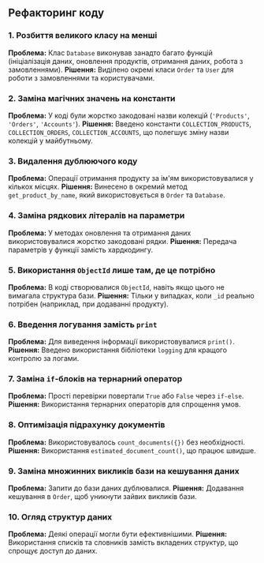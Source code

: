## Рефакторинг коду

### 1. **Розбиття великого класу на менші**
**Проблема:** Клас `Database` виконував занадто багато функцій (ініціалізація даних, оновлення продуктів, отримання даних, робота з замовленнями).
**Рішення:** Виділено окремі класи `Order` та `User` для роботи з замовленнями та користувачами.

### 2. **Заміна магічних значень на константи**
**Проблема:** У коді були жорстко закодовані назви колекцій (`'Products'`, `'Orders'`, `'Accounts'`).
**Рішення:** Введено константи `COLLECTION_PRODUCTS`, `COLLECTION_ORDERS`, `COLLECTION_ACCOUNTS`, що полегшує зміну назви колекцій у майбутньому.

### 3. **Видалення дублюючого коду**
**Проблема:** Операції отримання продукту за ім'ям використовувалися у кількох місцях.
**Рішення:** Винесено в окремий метод `get_product_by_name`, який використовується в `Order` та `Database`.

### 4. **Заміна рядкових літералів на параметри**
**Проблема:** У методах оновлення та отримання даних використовувалися жорстко закодовані рядки.
**Рішення:** Передача параметрів у функції замість хардкодингу.

### 5. **Використання `ObjectId` лише там, де це потрібно**
**Проблема:** В коді створювалися `ObjectId`, навіть якщо цього не вимагала структура бази.
**Рішення:** Тільки у випадках, коли `_id` реально потрібен (наприклад, при додаванні продукту).

### 6. **Введення логування замість `print`**
**Проблема:** Для виведення інформації використовувалися `print()`.
**Рішення:** Введено використання бібліотеки `logging` для кращого контролю за логами.

### 7. **Заміна `if`-блоків на тернарний оператор**
**Проблема:** Прості перевірки повертали `True` або `False` через `if-else`.
**Рішення:** Використання тернарних операторів для спрощення умов.

### 8. **Оптимізація підрахунку документів**
**Проблема:** Використовувалось `count_documents({})` без необхідності.
**Рішення:** Використання `estimated_document_count()`, що працює швидше.

### 9. **Заміна множинних викликів бази на кешування даних**
**Проблема:** Запити до бази даних дублювалися.
**Рішення:** Додавання кешування в `Order`, щоб уникнути зайвих викликів бази.

### 10. **Огляд структур даних**
**Проблема:** Деякі операції могли бути ефективнішими.
**Рішення:** Використання списків та словників замість вкладених структур, що спрощує доступ до даних.

